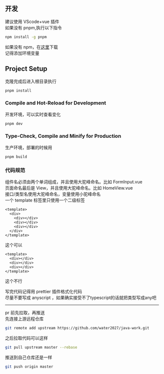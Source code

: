 ## 开发

建议使用 VScode+vue 插件  
如果没有 pnpm,执行以下指令

```sh
npm install -g pnpm
```

如果没有 npm，在[这里](https://nodejs.org/)下载  
记得添加环境变量

## Project Setup

克隆完成后进入根目录执行

```sh
pnpm install
```

### Compile and Hot-Reload for Development

开发环境，可以实时查看变化

```sh
pnpm dev
```

### Type-Check, Compile and Minify for Production

生产环境，部署的时候用

```sh
pnpm build
```

### 代码规范

组件名必须由两个单词组成，并且使用大驼峰命名。比如 FormInput.vue  
页面命名最后是 View，并且使用大驼峰命名。比如 HomeView.vue  
接口/类型名使用大驼峰命名，变量使用小驼峰命名  
一个 template 标签里只使用一个二级标签

```vue
<template>
  <div>
    <div></div>
    <div></div>
    <div></div>
  </div>
</template>
```

这个可以

```vue
<template>
  <div></div>
  <div></div>
  <div></div>
</template>
```

这个不行

写完代码记得用 prettier 插件格式化代码  
尽量不要写成 anyscript ，如果确实接受不了typescript的话就把类型写成any吧

---

pr 前先拉取，再推送  
先连接上游远程仓库

```sh
git remote add upstream https://github.com/water2027/java-work.git
```

之后拉取代码可以这样

```sh
git pull upstream master --rebase
```

推送到自己仓库还是一样

```sh
git push origin master
```
